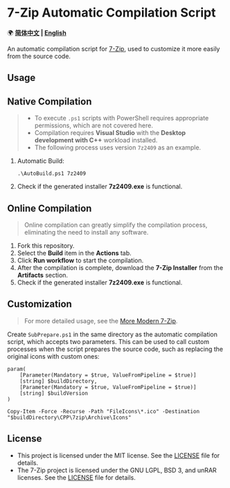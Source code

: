 ﻿# 7-Zip Automatic Compilation Script

🌍 **[简体中文](README.md) | [English](README-EN.md)**

An automatic compilation script for [7-Zip](https://www.7-zip.org/), used to customize it more easily from the source code.

## Usage

## Native Compilation

> - To execute `.ps1` scripts with PowerShell requires appropriate permissions, which are not covered here.
> - Compilation requires **Visual Studio** with the **Desktop development with C++** workload installed.
> - The following process uses version `7z2409` as an example.

1. Automatic Build:

    ```pwsh
    .\AutoBuild.ps1 7z2409
    ```

2. Check if the generated installer **7z2409.exe** is functional.

## Online Compilation

> Online compilation can greatly simplify the compilation process, eliminating the need to install any software.

1. Fork this repository.
2. Select the **Build** item in the **Actions** tab.
3. Click **Run workflow** to start the compilation.
4. After the compilation is complete, download the **7-Zip Installer** from the **Artifacts** section.
5. Check if the generated installer **7z2409.exe** is functional.

## Customization

> For more detailed usage, see the [More Modern 7-Zip](https://github.com/YukiIsait/MoreModern7Zip).

Create `SubPrepare.ps1` in the same directory as the automatic compilation script, which accepts two parameters. This can be used to call custom processes when the script prepares the source code, such as replacing the original icons with custom ones:

```pwsh
param(
    [Parameter(Mandatory = $true, ValueFromPipeline = $true)]
    [string] $buildDirectory,
    [Parameter(Mandatory = $true, ValueFromPipeline = $true)]
    [string] $buildVersion
)

Copy-Item -Force -Recurse -Path "FileIcons\*.ico" -Destination "$buildDirectory\CPP\7zip\Archive\Icons"
```

## License

- This project is licensed under the MIT license. See the [LICENSE](LICENSE.md) file for details.
- The 7-Zip project is licensed under the GNU LGPL, BSD 3, and unRAR licenses. See the [LICENSE](https://www.7-zip.org/license.txt) file for details.
